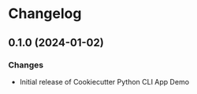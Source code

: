 # Changelog

## 0.1.0 (2024-01-02)

### Changes

-   Initial release of Cookiecutter Python CLI App Demo
